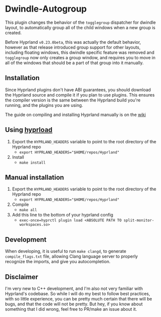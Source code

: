 # Dwindle-Autogroup

This plugin changes the behavior of the `togglegroup` dispatcher for dwindle layout, to automatically group all of the child windows when a new group is created.

Before Hyprland `v0.23.0beta`, this was actually the default behavior, however as that release introduced group support for other layouts, including floating windows, this dwindle specific feature was removed and `togglegroup` now only creates a group window, and requires you to move in all of the windows that should be a part of that group into it manually.

## Installation

Since Hyprland plugins don't have ABI guarantees, you should download the Hyprland source and compile it if you plan to use plugins. This ensures the compiler version is the same between the Hyprland build you're running, and the plugins you are using.

The guide on compiling and installing Hyprland manually is on the [wiki](http://wiki.hyprland.org/Getting-Started/Installation/#manual-manual-build)

## Using [hyprload](https://github.com/Duckonaut/hyprload)
1. Export the `HYPRLAND_HEADERS` variable to point to the root directory of the Hyprland repo
    - `export HYPRLAND_HEADERS="$HOME/repos/Hyprland"`
2. Install
    - `make install`

## Manual installation
1. Export the `HYPRLAND_HEADERS` variable to point to the root directory of the Hyprland repo
    - `export HYPRLAND_HEADERS="$HOME/repos/Hyprland"`
2. Compile
    - `make all`
3. Add this line to the bottom of your hyprland config
    - `exec-once=hyprctl plugin load <ABSOLUTE PATH TO split-monitor-workspaces.so>`


## Development

When developing, it is useful to run `make clangd`, to generate `compile_flags.txt` file, allowing Clang language server to properly recognize the imports, and give you autocompletion.

## Disclaimer

I'm very new to C++ development, and I'm also not very familiar with Hyprland's codebase. So while I will do my best to follow best practices, with so little experience, you can be pretty much certain that there will be bugs, and that the code will not be pretty. But hey, if you know about something that I did wrong, feel free to PR/make an issue about it.
